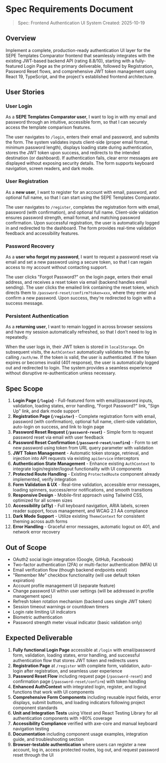 # Spec Requirements Document

> Spec: Frontend Authentication UI System
> Created: 2025-10-19

## Overview

Implement a complete, production-ready authentication UI layer for the SEPE Templates Comparator frontend that seamlessly integrates with the existing JWT-based backend API (rating 8.8/10), starting with a fully-featured Login Page as the primary deliverable, followed by Registration, Password Reset flows, and comprehensive JWT token management using React 19, TypeScript, and the project's established frontend architecture.

## User Stories

### User Login

As a **SEPE Templates Comparator user**, I want to log in with my email and password through an intuitive, accessible form, so that I can securely access the template comparison features.

The user navigates to `/login`, enters their email and password, and submits the form. The system validates inputs client-side (proper email format, minimum password length), displays loading state during authentication, stores the JWT token upon success, and redirects to the intended destination (or dashboard). If authentication fails, clear error messages are displayed without exposing security details. The form supports keyboard navigation, screen readers, and dark mode.

### User Registration

As a **new user**, I want to register for an account with email, password, and optional full name, so that I can start using the SEPE Templates Comparator.

The user navigates to `/register`, completes the registration form with email, password (with confirmation), and optional full name. Client-side validation ensures password strength, email format, and matching password confirmation. Upon successful registration, the user is automatically logged in and redirected to the dashboard. The form provides real-time validation feedback and accessibility features.

### Password Recovery

As a **user who forgot my password**, I want to request a password reset via email and set a new password using a secure token, so that I can regain access to my account without contacting support.

The user clicks "Forgot Password?" on the login page, enters their email address, and receives a reset token via email (backend handles email sending). The user clicks the emailed link containing the reset token, which directs them to `/password-reset/confirm?token=xxx`, where they enter and confirm a new password. Upon success, they're redirected to login with a success message.

### Persistent Authentication

As a **returning user**, I want to remain logged in across browser sessions and have my session automatically refreshed, so that I don't need to log in repeatedly.

When the user logs in, their JWT token is stored in `localStorage`. On subsequent visits, the `AuthContext` automatically validates the token by calling `/auth/me`. If the token is valid, the user is authenticated. If the token expires or becomes invalid (401 response), the user is automatically logged out and redirected to login. The system provides a seamless experience without disruptive re-authentication unless necessary.

## Spec Scope

1. **Login Page (`/login`)** - Full-featured form with email/password inputs, validation, loading states, error handling, "Forgot Password?" link, "Sign Up" link, and dark mode support
2. **Registration Page (`/register`)** - Complete registration form with email, password (with confirmation), optional full name, client-side validation, auto-login on success, and link to login page
3. **Password Reset Request (`/password-reset`)** - Simple form to request password reset via email with user feedback
4. **Password Reset Confirmation (`/password-reset/confirm`)** - Form to set new password using token from URL query parameter with validation
5. **JWT Token Management** - Automatic token storage, retrieval, and injection into API requests via existing `apiService` interceptors
6. **Authentication State Management** - Enhance existing `AuthContext` to integrate login/register/logout functionality with UI components
7. **Protected Route Handling** - Existing `ProtectedRoute` component already implemented, verify integration
8. **Form Validation & UX** - Real-time validation, accessible error messages, loading spinners, success/error notifications, and smooth transitions
9. **Responsive Design** - Mobile-first approach using Tailwind CSS, optimized for all screen sizes
10. **Accessibility (a11y)** - Full keyboard navigation, ARIA labels, screen reader support, focus management, and WCAG 2.1 AA compliance
11. **Dark Mode Support** - Utilize existing `ThemeContext` for consistent theming across auth forms
12. **Error Handling** - Graceful error messages, automatic logout on 401, and network error recovery

## Out of Scope

- OAuth2 social login integration (Google, GitHub, Facebook)
- Two-factor authentication (2FA) or multi-factor authentication (MFA) UI
- Email verification flow (though backend endpoints exist)
- "Remember Me" checkbox functionality (will use default token expiration)
- Account profile management UI (separate feature)
- Change password UI within user settings (will be addressed in profile management spec)
- Refresh token rotation mechanism (backend uses single JWT token)
- Session timeout warnings or countdown timers
- Login rate limiting UI indicators
- Biometric authentication
- Password strength meter visual indicator (basic validation only)

## Expected Deliverable

1. **Fully functional Login Page** accessible at `/login` with email/password form, validation, loading states, error handling, and successful authentication flow that stores JWT token and redirects users
2. **Registration Page** at `/register` with complete form, validation, auto-login after registration, and seamless user experience
3. **Password Reset Flow** including request page (`/password-reset`) and confirmation page (`/password-reset/confirm`) with token handling
4. **Enhanced AuthContext** with integrated login, register, and logout functions that work with UI components
5. **Comprehensive Form Components** including reusable input fields, error displays, submit buttons, and loading indicators following project component standards
6. **Unit and Integration Tests** using Vitest and React Testing Library for all authentication components with >80% coverage
7. **Accessibility Compliance** verified with axe-core and manual keyboard navigation testing
8. **Documentation** including component usage examples, integration guide, and troubleshooting section
9. **Browser-testable authentication** where users can register a new account, log in, access protected routes, log out, and request password reset through the UI
